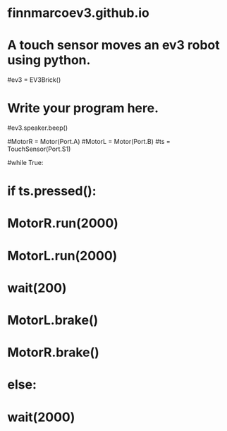 # finnmarcoev3.github.io
# A touch sensor moves an ev3 robot using python.

#ev3 = EV3Brick()
 
 
# Write your program here.
#ev3.speaker.beep()
 
#MotorR = Motor(Port.A)
#MotorL = Motor(Port.B)
#ts = TouchSensor(Port.S1)
 
#while True:
#   if ts.pressed():
#       MotorR.run(2000)
#       MotorL.run(2000)
#       wait(200)
#       MotorL.brake()
#       MotorR.brake()
#   else:
#       wait(2000)
